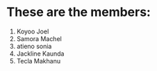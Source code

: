 # These are the members:
1. Koyoo Joel
2. Samora Machel
3. atieno sonia
4. Jackline Kaunda
5. Tecla Makhanu